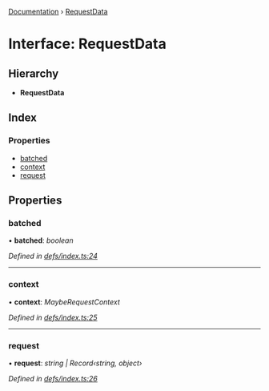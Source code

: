 [Documentation](../README.md) › [RequestData](requestdata.md)

# Interface: RequestData

## Hierarchy

* **RequestData**

## Index

### Properties

* [batched](requestdata.md#batched)
* [context](requestdata.md#context)
* [request](requestdata.md#request)

## Properties

###  batched

• **batched**: *boolean*

*Defined in [defs/index.ts:24](https://github.com/badbatch/graphql-box/blob/6718c4a/packages/server/src/defs/index.ts#L24)*

___

###  context

• **context**: *MaybeRequestContext*

*Defined in [defs/index.ts:25](https://github.com/badbatch/graphql-box/blob/6718c4a/packages/server/src/defs/index.ts#L25)*

___

###  request

• **request**: *string | Record‹string, object›*

*Defined in [defs/index.ts:26](https://github.com/badbatch/graphql-box/blob/6718c4a/packages/server/src/defs/index.ts#L26)*
